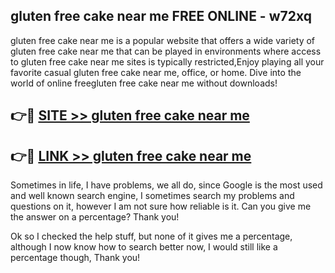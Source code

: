 ## gluten free cake near me FREE ONLINE - w72xq

gluten free cake near me is a popular website that offers a wide variety of gluten free cake near me that can be played in environments where access to gluten free cake near me sites is typically restricted,Enjoy playing all your favorite casual gluten free cake near me, office, or home. Dive into the world of online freegluten free cake near me without downloads!

## 👉🔴 [SITE >> gluten free cake near me](http://news.freeplayer.one?title=gluten_free_cake_near_me&ref=FRRE)

## 👉🔴 [LINK >> gluten free cake near me](http://news.freeplayer.one?title=gluten_free_cake_near_me&ref=FREE)

Sometimes in life, I have problems, we all do, since Google is the most used and well known search engine, I sometimes search my problems and questions on it, however I am not sure how reliable is it. Can you give me the answer on a percentage? Thank you!

Ok so I checked the help stuff, but none of it gives me a percentage, although I now know how to search better now, I would still like a percentage though, Thank you!